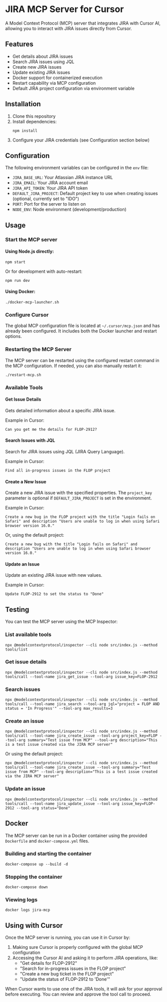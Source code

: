 # JIRA MCP Server for Cursor

A Model Context Protocol (MCP) server that integrates JIRA with Cursor AI, allowing you to interact with JIRA issues directly from Cursor.

## Features

- Get details about JIRA issues
- Search JIRA issues using JQL
- Create new JIRA issues
- Update existing JIRA issues
- Docker support for containerized execution
- Restart capability via MCP configuration
- Default JIRA project configuration via environment variable

## Installation

1. Clone this repository
2. Install dependencies:
   ```
   npm install
   ```
3. Configure your JIRA credentials (see Configuration section below)

## Configuration

The following environment variables can be configured in the `env` file:

- `JIRA_BASE_URL`: Your Atlassian JIRA instance URL
- `JIRA_EMAIL`: Your JIRA account email
- `JIRA_API_TOKEN`: Your JIRA API token
- `DEFAULT_JIRA_PROJECT`: Default project key to use when creating issues (optional, currently set to "IDO")
- `PORT`: Port for the server to listen on
- `NODE_ENV`: Node environment (development/production)

## Usage

### Start the MCP server

#### Using Node.js directly:
```
npm start
```

Or for development with auto-restart:
```
npm run dev
```

#### Using Docker:
```
./docker-mcp-launcher.sh
```

### Configure Cursor

The global MCP configuration file is located at `~/.cursor/mcp.json` and has already been configured. It includes both the Docker launcher and restart options.

### Restarting the MCP Server

The MCP server can be restarted using the configured restart command in the MCP configuration. If needed, you can also manually restart it:

```
./restart-mcp.sh
```

### Available Tools

#### Get Issue Details

Gets detailed information about a specific JIRA issue.

Example in Cursor:
```
Can you get me the details for FLOP-2912?
```

#### Search Issues with JQL

Search for JIRA issues using JQL (JIRA Query Language).

Example in Cursor:
```
Find all in-progress issues in the FLOP project
```

#### Create a New Issue

Create a new JIRA issue with the specified properties. The `project_key` parameter is optional if `DEFAULT_JIRA_PROJECT` is set in the environment.

Example in Cursor:
```
Create a new bug in the FLOP project with the title "Login fails on Safari" and description "Users are unable to log in when using Safari browser version 16.0."
```

Or, using the default project:
```
Create a new bug with the title "Login fails on Safari" and description "Users are unable to log in when using Safari browser version 16.0."
```

#### Update an Issue

Update an existing JIRA issue with new values.

Example in Cursor:
```
Update FLOP-2912 to set the status to "Done"
```

## Testing

You can test the MCP server using the MCP Inspector:

### List available tools
```
npx @modelcontextprotocol/inspector --cli node src/index.js --method tools/list
```

### Get issue details
```
npx @modelcontextprotocol/inspector --cli node src/index.js --method tools/call --tool-name jira_get_issue --tool-arg issue_key=FLOP-2912
```

### Search issues
```
npx @modelcontextprotocol/inspector --cli node src/index.js --method tools/call --tool-name jira_search --tool-arg jql="project = FLOP AND status = 'In Progress'" --tool-arg max_results=3
```

### Create an issue
```
npx @modelcontextprotocol/inspector --cli node src/index.js --method tools/call --tool-name jira_create_issue --tool-arg project_key=FLOP --tool-arg summary="Test issue from MCP" --tool-arg description="This is a test issue created via the JIRA MCP server"
```

Or using the default project:
```
npx @modelcontextprotocol/inspector --cli node src/index.js --method tools/call --tool-name jira_create_issue --tool-arg summary="Test issue from MCP" --tool-arg description="This is a test issue created via the JIRA MCP server"
```

### Update an issue
```
npx @modelcontextprotocol/inspector --cli node src/index.js --method tools/call --tool-name jira_update_issue --tool-arg issue_key=FLOP-2912 --tool-arg status="Done"
```

## Docker

The MCP server can be run in a Docker container using the provided `Dockerfile` and `docker-compose.yml` files.

### Building and starting the container
```
docker-compose up --build -d
```

### Stopping the container
```
docker-compose down
```

### Viewing logs
```
docker logs jira-mcp
```

## Using with Cursor

Once the MCP server is running, you can use it in Cursor by:

1. Making sure Cursor is properly configured with the global MCP configuration
2. Accessing the Cursor AI and asking it to perform JIRA operations, like:
   - "Get details for FLOP-2912"
   - "Search for in-progress issues in the FLOP project"
   - "Create a new bug ticket in the FLOP project"
   - "Update the status of FLOP-2912 to 'Done'"

When Cursor wants to use one of the JIRA tools, it will ask for your approval before executing. You can review and approve the tool call to proceed.